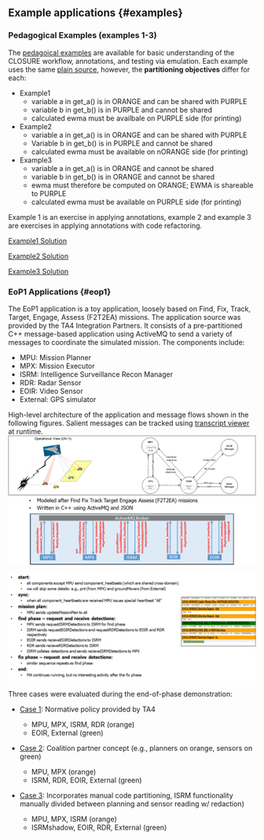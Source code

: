 ## Example applications {#examples} 

### Pedagogical Examples (examples 1-3)
The [pedagoical examples](https://github.com/gaps-closure/build/blob/develop/apps/examples/) are available for basic understanding of the CLOSURE workflow, annotations, and testing via emulation. Each example uses the same [plain source](https://github.com/gaps-closure/build/blob/develop/apps/examples/example1/plain/example1.c), however, the **partitioning objectives** differ for each:

- Example1 
    - variable a in get_a() is in ORANGE and can be shared with PURPLE 
    - variable b in get_b() is in PURPLE and cannot be shared
    - calculated ewma must be availbale on PURPLE side (for printing)
- Example2
    - variable a in get_a() is in ORANGE and can be shared with PURPLE
    - Variable b in get_b() is in PURPLE and cannot be shared
    - calculated ewma must be available on nORANGE side (for printing)
- Example3 
    - variable a in get_a() is in ORANGE and cannot be shared
    - variable b in get_b() is in ORANGE and cannot be shared
    - ewma must therefore be computed on ORANGE; EWMA is shareable to PURPLE
    - calculated ewma must be available on PURPLE side (for printing)

Example 1 is an exercise in applying annotations, example 2 and example 3 are exercises in applying annotations with code refactoring.

[Example1 Solution](https://github.com/gaps-closure/build/blob/develop/apps/examples/example1/.solution)

[Example2 Solution](https://github.com/gaps-closure/build/blob/develop/apps/examples/example2/.solution)

[Example3 Solution](https://github.com/gaps-closure/build/blob/develop/apps/examples/example3/.solution)

### EoP1 Applications {#eop1}

The EoP1 application is a toy application, loosely based on Find, Fix, Track, Target, Engage, Assess (F2T2EA) missions. The application source was provided by the TA4 Integration Partners. It consists of a pre-partitioned C++ message-based application using ActiveMQ to send a variety of messages to coordinate the simulated mission.  The components include:
- MPU: Mission Planner
- MPX: Mission Executor
- ISRM: Intelligence Surveillance Recon Manager
- RDR: Radar Sensor
- EOIR: Video Sensor
- External: GPS simulator

High-level architecture of the application and message flows shown in the following figures. Salient messages can be tracked using [transcript viewer](https://github.com/gaps-closure/build/tree/develop/apps/eop1/transcriptview) at runtime.
![Mission Application](docs/C/images/ma.png)

![Salient Messages](docs/C/images/salient.png)

Three cases were evaluated during the end-of-phase demonstration:

- [Case 1](https://github.com/gaps-closure/build/tree/develop/apps/eop1/case1): Normative policy provided by TA4 
    - MPU, MPX, ISRM, RDR (orange)
    - EOIR, External (green)

- [Case 2](https://github.com/gaps-closure/build/tree/develop/apps/eop1/case2): Coalition partner concept (e.g., planners on orange, sensors on green)
    - MPU, MPX (orange)
    - ISRM, RDR, EOIR, External (green)

- [Case 3](https://github.com/gaps-closure/build/tree/develop/apps/eop1/case3): Incorporates manual code partitioning, ISRM functionality manually divided between planning and sensor reading w/ redaction)
    - MPU, MPX, ISRM (orange)
    - ISRMshadow, EOIR, RDR, External (green)